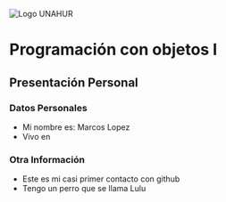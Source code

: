 ![Logo UNAHUR](./UNAHUR.png)

# Programación con objetos I
## Presentación Personal

### Datos Personales
- Mi nombre es: Marcos Lopez
- Vivo en


### Otra Información
- Este es mi casi primer contacto con github
- Tengo un perro que se llama Lulu
